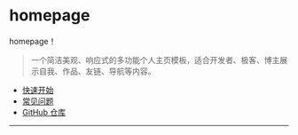# homepage

homepage！

> 一个简洁美观、响应式的多功能个人主页模板，适合开发者、极客、博主展示自我、作品、友链、导航等内容。

- [快速开始](guide.md)
- [常见问题](faq.md)
- [GitHub 仓库](https://github.com/deerwan/homepage)

--- 